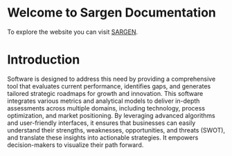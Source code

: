 # Welcome to **Sargen Documentation**

To explore the website you can visit [SARGEN](https://sargen.elansoltech.in/).

# Introduction

Software is designed to address this need by providing a comprehensive tool that evaluates current performance, identifies gaps, and generates tailored strategic roadmaps for growth and innovation. This software integrates various metrics and analytical models to deliver in-depth assessments across multiple domains, including technology, process optimization, and market positioning. By leveraging advanced algorithms and user-friendly interfaces, it ensures that businesses can easily understand their strengths, weaknesses, opportunities, and threats (SWOT), and translate these insights into actionable strategies. It empowers decision-makers to visualize their path forward.
